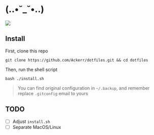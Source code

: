 # (..•˘_˘•..)
![](https://github.com/Ackerr/dotfiles/workflows/CI/badge.svg)

## Install

First, clone this repo
```
git clone https://github.com/Ackerr/dotfiles.git && cd dotfiles
```

Then, run the shell script

```
bash ./install.sh
```
> You can find original configuration in `~/.backup`, and remember replace `.gitconfig` email to yours


## TODO

- [ ] Adjust `install.sh`
- [ ] Separate MacOS/Linux
